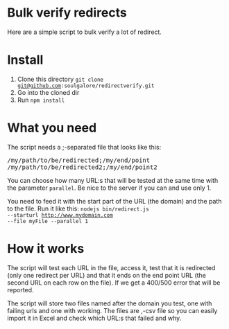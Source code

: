 Bulk verify redirects
=============
Here are a simple script to bulk verify a lot of redirect.

Install
=============
1. Clone this directory <code>git clone git@github.com:soulgalore/redirectverify.git</code>
2. Go into the cloned dir
3. Run <code>npm install</code>

What you need
=============
The script needs a ;-separated file that looks like this:
<pre>
/my/path/to/be/redirected;/my/end/point
/my/path/to/be/redirected2;/my/end/point2
</pre>

You can choose how many URL:s that will be tested at the same time with the parameter <code>parallel</code>. Be nice to the server if you can and use only 1.

You need to feed it with the start part of the URL (the domain) and the path to the file.
Run it like this:
<code>nodejs bin/redirect.js --starturl http://www.mydomain.com --file myFile --parallel 1</code>

How it works
=============
The script will test each URL in the file, access it, test that it is redirected (only one redirect per URL) and that it ends on the end point URL (the second URL on each row on the file). If we get a 400/500 error that will be reported.


The script will store two files named after the domain you test, one with failing urls and one with working. The files are ,-csv file so you can easily import it in Excel and check which URL:s that failed and why.



